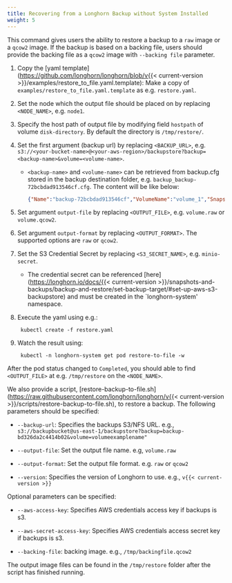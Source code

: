 ```yaml
---
title: Recovering from a Longhorn Backup without System Installed
weight: 5
---
```


This command gives users the ability to restore a backup to a `raw` image or a `qcow2` image. If the backup is based on a backing file, users should provide the backing file as a `qcow2` image with `--backing file` parameter.

1. Copy the [yaml template](https://github.com/longhorn/longhorn/blob/v{{< current-version >}}/examples/restore_to_file.yaml.template): Make a copy of `examples/restore_to_file.yaml.template` as e.g. `restore.yaml`.
    
2. Set the node which the output file should be placed on by replacing `<NODE_NAME>`, e.g. `node1`.

3. Specify the host path of output file by modifying field `hostpath` of volume `disk-directory`. By default the directory is `/tmp/restore/`.

4. Set the first argument (backup url) by replacing `<BACKUP_URL>`, e.g. `s3://<your-bucket-name>@<your-aws-region>/backupstore?backup=<backup-name>&volume=<volume-name>`.

    - `<backup-name>` and `<volume-name>` can be retrieved from backup.cfg stored in the backup destination folder, e.g. `backup_backup-72bcbdad913546cf.cfg`. The content will be like below: 

        ```json
        {"Name":"backup-72bcbdad913546cf","VolumeName":"volume_1","SnapshotName":"79758033-a670-4724-906f-41921f53c475"}
        ```

5. Set argument `output-file` by replacing `<OUTPUT_FILE>`, e.g. `volume.raw` or `volume.qcow2`.

6. Set argument `output-format` by replacing `<OUTPUT_FORMAT>`. The supported options are `raw` or `qcow2`.

7. Set the S3 Credential Secret by replacing `<S3_SECRET_NAME>`, e.g. `minio-secret`.  

    - The credential secret can be referenced [here](https://longhorn.io/docs/{{< current-version >}}/snapshots-and-backups/backup-and-restore/set-backup-target/#set-up-aws-s3-backupstore) and must be created in the `longhorn-system' namespace.

8. Execute the yaml using e.g.:

        kubectl create -f restore.yaml

9. Watch the result using:

        kubectl -n longhorn-system get pod restore-to-file -w

After the pod status changed to `Completed`, you should able to find `<OUTPUT_FILE>` at e.g. `/tmp/restore` on the `<NODE_NAME>`.

We also provide a script, [restore-backup-to-file.sh](https://raw.githubusercontent.com/longhorn/longhorn/v{{< current-version >}}/scripts/restore-backup-to-file.sh), to restore a backup. The following parameters should be specified:
  - `--backup-url`: Specifies the backups S3/NFS URL. e.g., `s3://backupbucket@us-east-1/backupstore?backup=backup-bd326da2c4414b02&volume=volumeexamplename"`
  
  - `--output-file`: Set the output file name. e.g, `volume.raw`
  
  - `--output-format`: Set the output file format. e.g. `raw` or `qcow2`
  
  - `--version`: Specifies the version of Longhorn to use. e.g., `v{{< current-version >}}`

Optional parameters can be specified:

  - `--aws-access-key`: Specifies AWS credentials access key if backups is s3.
  
  - `--aws-secret-access-key`: Specifies AWS credentials access secret key if backups is s3.
  
  - `--backing-file`: backing image. e.g., `/tmp/backingfile.qcow2`

The output image files can be found in the `/tmp/restore` folder after the script has finished running.